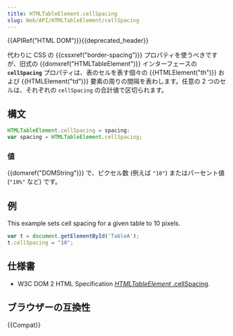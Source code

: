 ```yaml
---
title: HTMLTableElement.cellSpacing
slug: Web/API/HTMLTableElement/cellSpacing
---
```


{{APIRef("HTML DOM")}}{{deprecated_header}}

代わりに CSS の {{cssxref("border-spacing")}} プロパティを使うべきですが、旧式の {{domxref("HTMLTableElement")}} インターフェースの **`cellSpacing`** プロパティは、表のセルを表す個々の {{HTMLElement("th")}} および {{HTMLElement("td")}} 要素の周りの間隔を表わします。任意の 2 つのセルは、それぞれの `cellSpacing` の合計値で区切られます。

## 構文

```js
HTMLTableElement.cellSpacing = spacing;
var spacing = HTMLTableElement.cellSpacing;
```

### 値

{{domxref("DOMString")}} で、ピクセル数 (例えば `"10"`) またはパーセント値 (`"10%"` など) です。

## 例

This example sets cell spacing for a given table to 10 pixels.

```js
var t = document.getElementById('TableA');
t.cellSpacing = "10";
```

## 仕様書

- W3C DOM 2 HTML Specification [_HTMLTableElement_
  .cellSpacing](https://www.w3.org/TR/DOM-Level-2-HTML/html.html#ID-68907883).

## ブラウザーの互換性

{{Compat}}
